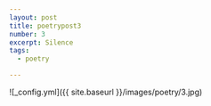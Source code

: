```yaml
---
layout: post
title: poetrypost3
number: 3
excerpt: Silence
tags:
  - poetry

---
```




![_config.yml]({{ site.baseurl }}/images/poetry/3.jpg)


